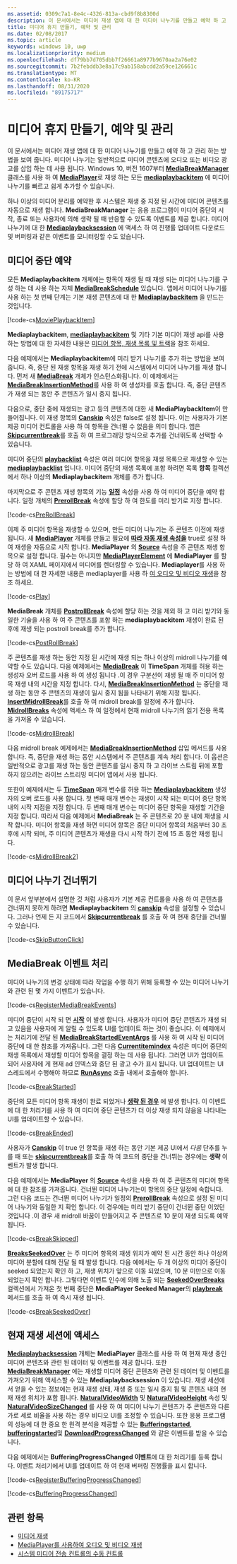 ```yaml
---
ms.assetid: 0309c7a1-8e4c-4326-813a-cbd9f8b8300d
description: 이 문서에서는 미디어 재생 앱에 대 한 미디어 나누기를 만들고 예약 하 고 관리 하는 방법을 보여 줍니다.
title: 미디어 휴지 만들기, 예약 및 관리
ms.date: 02/08/2017
ms.topic: article
keywords: windows 10, uwp
ms.localizationpriority: medium
ms.openlocfilehash: df79bb7d705dbb7f26661a8977b9670aa2a76e02
ms.sourcegitcommit: 7b2febddb3e8a17c9ab158abcdd2a59ce126661c
ms.translationtype: MT
ms.contentlocale: ko-KR
ms.lasthandoff: 08/31/2020
ms.locfileid: "89175717"
---
```

# <a name="create-schedule-and-manage-media-breaks"></a>미디어 휴지 만들기, 예약 및 관리

이 문서에서는 미디어 재생 앱에 대 한 미디어 나누기를 만들고 예약 하 고 관리 하는 방법을 보여 줍니다. 미디어 나누기는 일반적으로 미디어 콘텐츠에 오디오 또는 비디오 광고를 삽입 하는 데 사용 됩니다. Windows 10, 버전 1607부터 [**MediaBreakManager**](/uwp/api/Windows.Media.Playback.MediaBreakManager) 클래스를 사용 하 여 [**MediaPlayer**](/uwp/api/Windows.Media.Playback.MediaPlayer)로 재생 하는 모든 [**mediaplaybackitem**](/uwp/api/Windows.Media.Playback.MediaPlaybackItem) 에 미디어 나누기를 빠르고 쉽게 추가할 수 있습니다.


하나 이상의 미디어 분리를 예약한 후 시스템은 재생 중 지정 된 시간에 미디어 콘텐츠를 자동으로 재생 합니다. **MediaBreakManager** 는 응용 프로그램이 미디어 중단의 시작, 종료 또는 사용자에 의해 생략 될 때 반응할 수 있도록 이벤트를 제공 합니다. 미디어 나누기에 대 한 [**Mediaplaybacksession**](/uwp/api/Windows.Media.Playback.MediaPlaybackSession) 에 액세스 하 여 진행률 업데이트 다운로드 및 버퍼링과 같은 이벤트를 모니터링할 수도 있습니다.

## <a name="schedule-media-breaks"></a>미디어 중단 예약
모든 **Mediaplaybackitem** 개체에는 항목이 재생 될 때 재생 되는 미디어 나누기를 구성 하는 데 사용 하는 자체 [**MediaBreakSchedule**](/uwp/api/Windows.Media.Playback.MediaBreakSchedule) 있습니다. 앱에서 미디어 나누기를 사용 하는 첫 번째 단계는 기본 재생 콘텐츠에 대 한 [**Mediaplaybackitem**](/uwp/api/Windows.Media.Playback.MediaPlaybackItem) 을 만드는 것입니다. 

[!code-cs[MoviePlaybackItem](./code/MediaBreaks_RS1/cs/MainPage.xaml.cs#SnippetMoviePlaybackItem)]

**Mediaplaybackitem**, [**mediaplaybackitem**](/uwp/api/Windows.Media.Playback.MediaPlaybackList) 및 기타 기본 미디어 재생 api를 사용 하는 방법에 대 한 자세한 내용은 [미디어 항목, 재생 목록 및 트랙](media-playback-with-mediasource.md)을 참조 하세요.

다음 예제에서는 **Mediaplaybackitem**에 미리 받기 나누기를 추가 하는 방법을 보여 줍니다. 즉, 중단 된 재생 항목을 재생 하기 전에 시스템에서 미디어 나누기를 재생 합니다. 먼저 새 [**MediaBreak**](/uwp/api/Windows.Media.Playback.MediaBreak) 개체가 인스턴스화됩니다. 이 예제에서는 [**MediaBreakInsertionMethod**](/uwp/api/Windows.Media.Playback.MediaBreakInsertionMethod)를 사용 하 여 생성자를 호출 합니다. 즉, 중단 콘텐츠가 재생 되는 동안 주 콘텐츠가 일시 중지 됩니다. 

다음으로, 중단 중에 재생되는 광고 등의 콘텐츠에 대한 새 **MediaPlaybackItem**이 만들어집니다. 이 재생 항목의 [**Canskip**](/uwp/api/windows.media.playback.mediaplaybackitem.canskip) 속성은 false로 설정 됩니다. 이는 사용자가 기본 제공 미디어 컨트롤을 사용 하 여 항목을 건너뛸 수 없음을 의미 합니다. 앱은 [**Skipcurrentbreak**](/uwp/api/windows.media.playback.mediabreakmanager.skipcurrentbreak)를 호출 하 여 프로그래밍 방식으로 추가를 건너뛰도록 선택할 수 있습니다. 

미디어 중단의 [**playbacklist**](/uwp/api/windows.media.playback.mediabreak.playbacklist) 속성은 여러 미디어 항목을 재생 목록으로 재생할 수 있는 [**mediaplaybacklist**](/uwp/api/Windows.Media.Playback.MediaPlaybackList) 입니다. 미디어 중단의 재생 목록에 포함 하려면 목록 **항목** 컬렉션에서 하나 이상의 **Mediaplaybackitem** 개체를 추가 합니다.

마지막으로 주 콘텐츠 재생 항목의 기능 [**일정**](/uwp/api/windows.media.playback.mediaplaybackitem.breakschedule) 속성을 사용 하 여 미디어 중단을 예약 합니다. 일정 개체의 [**PrerollBreak**](/uwp/api/windows.media.playback.mediabreakschedule.prerollbreak) 속성에 할당 하 여 한도를 미리 받기로 지정 합니다.

[!code-cs[PreRollBreak](./code/MediaBreaks_RS1/cs/MainPage.xaml.cs#SnippetPreRollBreak)]

이제 주 미디어 항목을 재생할 수 있으며, 만든 미디어 나누기는 주 콘텐츠 이전에 재생 됩니다. 새 [**MediaPlayer**](/uwp/api/Windows.Media.Playback.MediaPlayer) 개체를 만들고 필요에 [**따라 자동 재생 속성을**](/uwp/api/windows.media.playback.mediaplayer.autoplay) true로 설정 하 여 재생을 자동으로 시작 합니다. **MediaPlayer** 의 [**Source**](/uwp/api/windows.media.playback.mediaplayer.source) 속성을 주 콘텐츠 재생 항목으로 설정 합니다. 필수는 아니지만 [**MediaPlayerElement**](/uwp/api/Windows.UI.Xaml.Controls.MediaPlayerElement) 에 **MediaPlayer** 를 할당 하 여 XAML 페이지에서 미디어를 렌더링할 수 있습니다. **Mediaplayer**를 사용 하는 방법에 대 한 자세한 내용은 mediaplayer를 사용 하 [여 오디오 및 비디오 재생](play-audio-and-video-with-mediaplayer.md)을 참조 하세요.

[!code-cs[Play](./code/MediaBreaks_RS1/cs/MainPage.xaml.cs#SnippetPlay)]

**MediaBreak** 개체를 [**PostrollBreak**](/uwp/api/windows.media.playback.mediabreakschedule.postrollbreak) 속성에 할당 하는 것을 제외 하 고 미리 받기와 동일한 기술을 사용 하 여 주 콘텐츠를 포함 하는 **mediaplaybackitem** 재생이 완료 된 후에 재생 되는 postroll break를 추가 합니다.

[!code-cs[PostRollBreak](./code/MediaBreaks_RS1/cs/MainPage.xaml.cs#SnippetPostRollBreak)]

주 콘텐츠를 재생 하는 동안 지정 된 시간에 재생 되는 하나 이상의 midroll 나누기를 예약할 수도 있습니다. 다음 예제에서는 [**MediaBreak**](/uwp/api/Windows.Media.Playback.MediaBreak) 이 **TimeSpan** 개체를 허용 하는 생성자 오버 로드를 사용 하 여 생성 됩니다 .이 경우 구분선이 재생 될 때 주 미디어 항목 재생 내의 시간을 지정 합니다. 다시, [**MediaBreakInsertionMethod**](/uwp/api/Windows.Media.Playback.MediaBreakInsertionMethod) 는 중단을 재생 하는 동안 주 콘텐츠의 재생이 일시 중지 됨을 나타내기 위해 지정 됩니다. [**InsertMidrollBreak**](/uwp/api/windows.media.playback.mediabreakschedule.insertmidrollbreak)를 호출 하 여 midroll break를 일정에 추가 합니다. [**MidrollBreaks**](/uwp/api/windows.media.playback.mediabreakschedule.midrollbreaks) 속성에 액세스 하 여 일정에서 현재 midroll 나누기의 읽기 전용 목록을 가져올 수 있습니다.

[!code-cs[MidrollBreak](./code/MediaBreaks_RS1/cs/MainPage.xaml.cs#SnippetMidrollBreak)]

다음 midroll break 예제에서는 [**MediaBreakInsertionMethod**](/uwp/api/Windows.Media.Playback.MediaBreakInsertionMethod) 삽입 메서드를 사용 합니다. 즉, 중단을 재생 하는 동안 시스템에서 주 콘텐츠를 계속 처리 합니다. 이 옵션은 일반적으로 광고를 재생 하는 동안 콘텐츠를 일시 중지 하 고 라이브 스트림 뒤에 포함 하지 않으려는 라이브 스트리밍 미디어 앱에서 사용 됩니다. 

또한이 예제에서는 두 [**TimeSpan**](/uwp/api/Windows.Foundation.TimeSpan) 매개 변수를 허용 하는 [**Mediaplaybackitem**](/uwp/api/Windows.Media.Playback.MediaPlaybackItem) 생성자의 오버 로드를 사용 합니다. 첫 번째 매개 변수는 재생이 시작 되는 미디어 중단 항목 내의 시작 지점을 지정 합니다. 두 번째 매개 변수는 미디어 중단 항목을 재생할 기간을 지정 합니다. 따라서 다음 예제에서 **MediaBreak** 는 주 콘텐츠로 20 분 내에 재생을 시작 합니다. 미디어 항목을 재생 하면 미디어 항목은 중단 미디어 항목의 처음부터 30 초 후에 시작 되며, 주 미디어 콘텐츠가 재생을 다시 시작 하기 전에 15 초 동안 재생 됩니다.

[!code-cs[MidrollBreak2](./code/MediaBreaks_RS1/cs/MainPage.xaml.cs#SnippetMidrollBreak2)]

## <a name="skip-media-breaks"></a>미디어 나누기 건너뛰기
이 문서 앞부분에서 설명한 것 처럼 사용자가 기본 제공 컨트롤을 사용 하 여 콘텐츠를 건너뛰지 못하게 하려면 **Mediaplaybackitem** 의 [**canskip**](/uwp/api/windows.media.playback.mediaplaybackitem.canskip) 속성을 설정할 수 있습니다. 그러나 언제 든 지 코드에서 [**Skipcurrentbreak**](/uwp/api/windows.media.playback.mediabreakmanager.skipcurrentbreak) 를 호출 하 여 현재 중단을 건너뛸 수 있습니다.

[!code-cs[SkipButtonClick](./code/MediaBreaks_RS1/cs/MainPage.xaml.cs#SnippetSkipButtonClick)]

## <a name="handle-mediabreak-events"></a>MediaBreak 이벤트 처리

미디어 나누기의 변경 상태에 따라 작업을 수행 하기 위해 등록할 수 있는 미디어 나누기와 관련 된 몇 가지 이벤트가 있습니다.

[!code-cs[RegisterMediaBreakEvents](./code/MediaBreaks_RS1/cs/MainPage.xaml.cs#SnippetRegisterMediaBreakEvents)]

미디어 중단이 시작 되 면 [**시작**](/uwp/api/windows.media.playback.mediabreakmanager.breakstarted) 이 발생 합니다. 사용자가 미디어 중단 콘텐츠가 재생 되 고 있음을 사용자에 게 알릴 수 있도록 UI를 업데이트 하는 것이 좋습니다. 이 예제에서는 처리기에 전달 된 [**MediaBreakStartedEventArgs**](/uwp/api/Windows.Media.Playback.MediaBreakStartedEventArgs) 를 사용 하 여 시작 된 미디어 중단에 대 한 참조를 가져옵니다. 그런 다음 [**Currentitemindex**](/uwp/api/windows.media.playback.mediaplaybacklist.currentitemindex) 속성은 미디어 중단의 재생 목록에서 재생할 미디어 항목을 결정 하는 데 사용 됩니다. 그러면 UI가 업데이트 되어 사용자에 게 현재 ad 인덱스와 중단 된 광고 수가 표시 됩니다. UI 업데이트는 UI 스레드에서 수행해야 하므로 [**RunAsync**](/uwp/api/windows.ui.core.coredispatcher.runasync) 호출 내에서 호출해야 합니다. 

[!code-cs[BreakStarted](./code/MediaBreaks_RS1/cs/MainPage.xaml.cs#SnippetBreakStarted)]

중단의 모든 미디어 항목 재생이 완료 되었거나 [**생략 된 경우**](/uwp/api/windows.media.playback.mediabreakmanager.breakended) 에 발생 합니다. 이 이벤트에 대 한 처리기를 사용 하 여 미디어 중단 콘텐츠가 더 이상 재생 되지 않음을 나타내는 UI를 업데이트할 수 있습니다.

[!code-cs[BreakEnded](./code/MediaBreaks_RS1/cs/MainPage.xaml.cs#SnippetBreakEnded)]

사용자가 [**Canskip**](/uwp/api/windows.media.playback.mediaplaybackitem.canskip) 이 true 인 항목을 재생 하는 동안 기본 제공 UI에서 *다음* 단추를 누를 때 또는 [**skipcurrentbreak**](/uwp/api/windows.media.playback.mediabreakmanager.skipcurrentbreak)를 호출 하 여 코드의 중단을 건너뛰는 경우에는 **생략** 이벤트가 발생 합니다.

다음 예제에서는 **MediaPlayer** 의 [**Source**](/uwp/api/windows.media.playback.mediaplayer.source) 속성을 사용 하 여 주 콘텐츠의 미디어 항목에 대 한 참조를 가져옵니다. 건너뛴 미디어 나누기는이 항목의 중단 일정에 속합니다. 그런 다음 코드는 건너뛴 미디어 나누기가 일정의 [**PrerollBreak**](/uwp/api/windows.media.playback.mediabreakschedule.prerollbreak) 속성으로 설정 된 미디어 나누기와 동일한 지 확인 합니다. 이 경우에는 미리 받기 중단이 건너뛴 중단 이었던 것입니다 .이 경우 새 midroll 바꿈이 만들어지고 주 콘텐츠로 10 분이 재생 되도록 예약 됩니다.

[!code-cs[BreakSkipped](./code/MediaBreaks_RS1/cs/MainPage.xaml.cs#SnippetBreakSkipped)]

[**BreaksSeekedOver**](/uwp/api/windows.media.playback.mediabreakmanager.breaksseekedover) 는 주 미디어 항목의 재생 위치가 예약 된 시간 동안 하나 이상의 미디어 분할에 대해 전달 될 때 발생 합니다. 다음 예에서는 두 개 이상의 미디어 중단이 seeked 되었는지 확인 하 고, 재생 위치가 앞으로 이동 되었으며, 10 분 미만으로 이동 되었는지 확인 합니다. 그렇다면 이벤트 인수에 의해 노출 되는 [**SeekedOverBreaks**](/uwp/api/windows.media.playback.mediabreakseekedovereventargs.seekedoverbreaks) 컬렉션에서 가져온 첫 번째 중단은 **MediaPlayer Seeked Manager**의 [**playbreak**](/uwp/api/windows.media.playback.mediabreakmanager.playbreak) 메서드를 호출 하 여 즉시 재생 됩니다.

[!code-cs[BreakSeekedOver](./code/MediaBreaks_RS1/cs/MainPage.xaml.cs#SnippetBreakSeekedOver)]


## <a name="access-the-current-playback-session"></a>현재 재생 세션에 액세스
[**Mediaplaybacksession**](/uwp/api/Windows.Media.Playback.MediaPlaybackSession) 개체는 **MediaPlayer** 클래스를 사용 하 여 현재 재생 중인 미디어 콘텐츠와 관련 된 데이터 및 이벤트를 제공 합니다. 또한 [**MediaBreakManager**](/uwp/api/Windows.Media.Playback.MediaBreakManager) 에는 재생할 미디어 중단 콘텐츠와 관련 된 데이터 및 이벤트를 가져오기 위해 액세스할 수 있는 **Mediaplaybacksession** 이 있습니다. 재생 세션에서 얻을 수 있는 정보에는 현재 재생 상태, 재생 중 또는 일시 중지 됨 및 콘텐츠 내의 현재 재생 위치가 포함 됩니다. [**NaturalVideoWidth**](/uwp/api/windows.media.playback.mediaplaybacksession.naturalvideowidth) 및 [**NaturalVideoHeight**](/uwp/api/windows.media.playback.mediaplaybacksession.naturalvideoheight) 속성 및 [**NaturalVideoSizeChanged**](/uwp/api/windows.media.playback.mediaplaybacksession.naturalvideosizechanged) 를 사용 하 여 미디어 나누기 콘텐츠가 주 콘텐츠와 다른 가로 세로 비율을 사용 하는 경우 비디오 UI를 조정할 수 있습니다. 또한 응용 프로그램의 성능에 대 한 중요 한 원격 분석을 제공할 수 있는 [**Bufferingstarted**](/uwp/api/windows.media.playback.mediaplaybacksession.bufferingstarted), [**bufferingstarted**](/uwp/api/windows.media.playback.mediaplaybacksession.bufferingended)및 [**DownloadProgressChanged**](/uwp/api/windows.media.playback.mediaplaybacksession.downloadprogresschanged) 와 같은 이벤트를 받을 수 있습니다.

다음 예제에서는 **BufferingProgressChanged 이벤트**에 대 한 처리기를 등록 합니다. 이벤트 처리기에서 UI를 업데이트 하 여 현재 버퍼링 진행률을 표시 합니다.

[!code-cs[RegisterBufferingProgressChanged](./code/MediaBreaks_RS1/cs/MainPage.xaml.cs#SnippetRegisterBufferingProgressChanged)]

[!code-cs[BufferingProgressChanged](./code/MediaBreaks_RS1/cs/MainPage.xaml.cs#SnippetBufferingProgressChanged)]

## <a name="related-topics"></a>관련 항목
* [미디어 재생](media-playback.md)
* [MediaPlayer를 사용하여 오디오 및 비디오 재생](play-audio-and-video-with-mediaplayer.md)
* [시스템 미디어 전송 컨트롤의 수동 컨트롤](system-media-transport-controls.md)

 

 